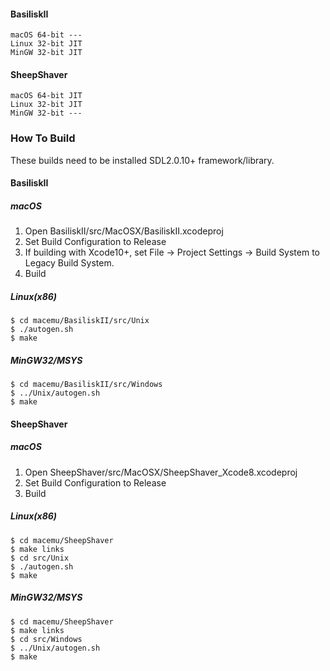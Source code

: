 #### BasiliskII
```
macOS 64-bit ---
Linux 32-bit JIT
MinGW 32-bit JIT
```
#### SheepShaver
```
macOS 64-bit JIT
Linux 32-bit JIT
MinGW 32-bit ---
```
### How To Build
These builds need to be installed SDL2.0.10+ framework/library.
#### BasiliskII
##### macOS
1. Open BasiliskII/src/MacOSX/BasiliskII.xcodeproj
1. Set Build Configuration to Release
1. If building with Xcode10+, set File -> Project Settings -> Build System to Legacy Build System.
1. Build

##### Linux(x86)
```
$ cd macemu/BasiliskII/src/Unix
$ ./autogen.sh
$ make
```
##### MinGW32/MSYS
```
$ cd macemu/BasiliskII/src/Windows
$ ../Unix/autogen.sh
$ make
```
#### SheepShaver
##### macOS
1. Open SheepShaver/src/MacOSX/SheepShaver_Xcode8.xcodeproj
1. Set Build Configuration to Release
1. Build

##### Linux(x86)
```
$ cd macemu/SheepShaver
$ make links
$ cd src/Unix
$ ./autogen.sh
$ make
```
##### MinGW32/MSYS
```
$ cd macemu/SheepShaver
$ make links
$ cd src/Windows
$ ../Unix/autogen.sh
$ make
```
